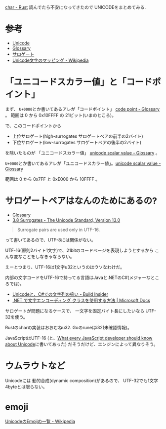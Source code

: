 [char - Rust](https://doc.rust-lang.org/std/primitive.char.html)
読んでたら不安になってきたので
UNICODEをまとめてみる.

# 参考
- [Unicode](https://seiai.ed.jp/sys/text/csd/cf14/c14a070.html)
- [Glossary](http://www.unicode.org/glossary/)
- [サロゲート](http://exlight.net/devel/unicode/surrogate.html)
- [Unicode文字のマッピング - Wikipedia](https://ja.wikipedia.org/wiki/Unicode%E6%96%87%E5%AD%97%E3%81%AE%E3%83%9E%E3%83%83%E3%83%94%E3%83%B3%E3%82%B0)


# 「ユニコードスカラー値」と「コードポイント」

まず、
`U+0000`とか書いてあるアレが「コードポイント」
[code point - Glossary](http://www.unicode.org/glossary/#code_point)
。
範囲は
0 から 0x10FFFF
の
21ビット(いまのところ)。

で、このコードポイントから
- 上位サロゲート(high-surrogates サロゲートペアの前半の2バイト)
- 下位サロゲート(low-surrogates サロゲートペアの後半の2バイト)

を除いたものが
「ユニコードスカラー値」
[unicode scalar value - Glossary](http://www.unicode.org/glossary/#unicode_scalar_value)
。

`U+0000`とか書いてあるアレが「ユニコードスカラー値」。[unicode scalar value - Glossary](http://www.unicode.org/glossary/#unicode_scalar_value)

範囲は
0 から 0x7FF
と
0xE000 から 10FFFF
。


# サロゲートペアはなんのためにあるの?

- [Glossary](http://www.unicode.org/glossary/#surrogate_pair)
- [3.8 Surrogates - The Unicode Standard, Version 13.0](http://www.unicode.org/versions/Unicode13.0.0/ch03.pdf#G2630)

>  Surrogate pairs are used only in UTF-16.

って書いてあるので、UTF-8には関係がない。

UTF-16(原則2バイト1文字)で、21bitのコードページを表現しようとするから
こんな変なことをしなきゃならない。

えーとつまり、UTF-16は1文字u32というのはウソなわけだ。

内部の文字コードをUTF-16で持ってる言語はJavaと.NETのC#(メジャーなところでは)。

- [Unicodeと、C#での文字列の扱い - Build Insider](https://www.buildinsider.net/language/csharpunicode/02)
- [.NET で文字エンコーディング クラスを使用する方法 | Microsoft Docs](https://docs.microsoft.com/ja-jp/dotnet/standard/base-types/character-encoding)

サロゲートが問題になるケースで、
一文字を固定バイト長にしたいなら
UTF-32を使う。

Rustのcharの実装はおおむねu32. Goのruneはi32(未確認情報)。

JavaScriptはUTF-16
(と、[What every JavaScript developer should know about Unicode](https://dmitripavlutin.com/what-every-javascript-developer-should-know-about-unicode/)に書いてあった)
だそうだけど、エンジンによって異なりそう。


# ウムラウトなど

Unicodeには
動的合成(dynamic composition)があるので、
UTF-32でも1文字4byteとは限らない。

# emoji

[UnicodeのEmojiの一覧 - Wikipedia](https://ja.wikipedia.org/wiki/Unicode%E3%81%AEEmoji%E3%81%AE%E4%B8%80%E8%A6%A7)

